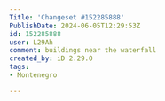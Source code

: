 ```yaml
---
Title: 'Changeset #152285888'
PublishDate: 2024-06-05T12:29:53Z
id: 152285888
user: L29Ah
comment: buildings near the waterfall
created_by: iD 2.29.0
tags:
- Montenegro

---
```

